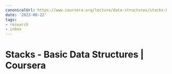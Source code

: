 ```yaml
---
canonicalUrl: https://www.coursera.org/lecture/data-structures/stacks-UdKzQ
date: '2023-08-22'
tags:
- research
- inbox
---
```


# Stacks - Basic Data Structures | Coursera